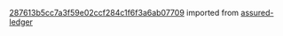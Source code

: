 [287613b5cc7a3f59e02ccf284c1f6f3a6ab07709](https://github.com/insolar/assured-ledger/commit/287613b5cc7a3f59e02ccf284c1f6f3a6ab07709) imported from [assured-ledger](https://github.com/insolar/assured-ledger)

